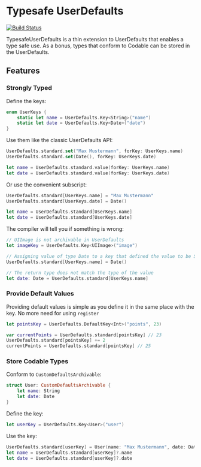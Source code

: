 # Typesafe UserDefaults

[![Build Status](https://travis-ci.org/kernandreas/TypesafeUserDefaults.svg?branch=master)](https://travis-ci.org/kernandreas/TypesafeUserDefaults)

TypesafeUserDefaults is a thin extension to UserDefaults that enables a type safe use. As a bonus, types that conform to Codable can be stored in the UserDefaults.

## Features

### Strongly Typed

Define the keys:
``` Swift
enum UserKeys {
    static let name = UserDefaults.Key<String>("name")
    static let date = UserDefaults.Key<Date>("date")
}
```

Use them like the classic UserDefaults API:
``` Swift
UserDefaults.standard.set("Max Mustermann", forKey: UserKeys.name)
UserDefaults.standard.set(Date(), forKey: UserKeys.date)

let name = UserDefaults.standard.value(forKey: UserKeys.name)
let date = UserDefaults.standard.value(forKey: UserKeys.date)
```

Or use the convenient subscript:
``` Swift
UserDefaults.standard[UserKeys.name] = "Max Mustermann"
UserDefaults.standard[UserKeys.date] = Date()

let name = UserDefaults.standard[UserKeys.name]
let date = UserDefaults.standard[UserKeys.date]
```

The compiler will tell you if something is wrong:
``` Swift
// UIImage is not archivable in UserDefaults
let imageKey = UserDefaults.Key<UIImage>("image")

// Assigning value of type Date to a key that defined the value to be String
UserDefaults.standard[UserKeys.name] = Date()

// The return type does not match the type of the value
let date: Date = UserDefaults.standard[UserKeys.name]
```

### Provide Default Values

Providing default values is simple as you define it in the same place with the key. No more need for using `register`

``` Swift
let pointsKey = UserDefaults.DefaultKey<Int>("points", 23)

var currentPoints = UserDefaults.standard[pointsKey] // 23
UserDefaults.standard[pointsKey] += 2
currentPoints = UserDefaults.standard[pointsKey] // 25
```

### Store Codable Types

Conform to `CustomDefaultsArchivable`:
``` Swift
struct User: CustomDefaultsArchivable {
    let name: String
    let date: Date
}
```

Define the key:
``` Swift
let userKey = UserDefaults.Key<User>("user")
```

Use the key:
``` Swift
UserDefaults.standard[userKey] = User(name: "Max Mustermann", date: Date())
let name = UserDefaults.standard[userKey]?.name
let date = UserDefaults.standard[userKey]?.date
```